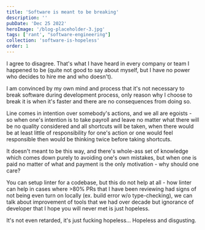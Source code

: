 ```yaml
---
title: 'Software is meant to be breaking'
description: ''
pubDate: 'Dec 25 2022'
heroImage: '/blog-placeholder-3.jpg'
tags: ['rant', "software-engineering"]
collection: 'software-is-hopeless'
order: 1
---
```


I agree to disagree. That's what I have heard in every company or team I happened to be (quite not good to say about myself, but I have no power who decides to hire me and who doesn't).

I am convinced by my own mind and process that it's not necessary to break software during development process, only reason why I choose to break it is when it's faster and there are no consequences from doing so.

Line comes in intention over somebody's actions, and we all are egoists - so when one's intention is to take payroll and leave no matter what there will be no quality considered and all shortcuts will be taken, when there would be at least little of responsibility for one's action or one would feel responsible then would be thinking twice before taking shortcuts.

It doesn't meant to be this way, and there's whole-ass set of knowledge which comes down purely to avoiding one's own mistakes, but when one is paid no matter of what and payment is the only motivation - why should one care?

You can setup linter for a codebase, but this do not help at all - how linter can help in cases where >80% PRs that I have been reviewing had signs of not being even turn on locally (ex. build error w/o type-checking), we can talk about improvement of tools that we had over decade but ignorance of developer that I hope you will never met is just hopeless.

It's not even retarded, it's just fucking hopeless... Hopeless and disgusting.

